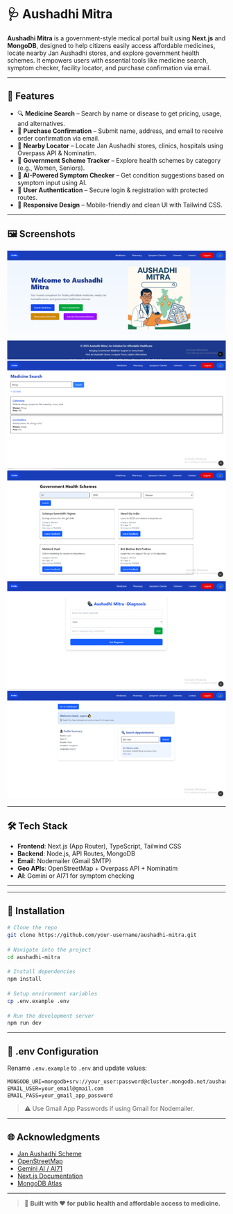 # 🩺 Aushadhi Mitra

**Aushadhi Mitra** is a government-style medical portal built using **Next.js** and **MongoDB**, designed to help citizens easily access affordable medicines, locate nearby Jan Aushadhi stores, and explore government health schemes. It empowers users with essential tools like medicine search, symptom checker, facility locator, and purchase confirmation via email.


---

## 📌 Features

- 🔍 **Medicine Search** – Search by name or disease to get pricing, usage, and alternatives.
- 🛒 **Purchase Confirmation** – Submit name, address, and email to receive order confirmation via email.
- 📍 **Nearby Locator** – Locate Jan Aushadhi stores, clinics, hospitals using Overpass API & Nominatim.
- 📑 **Government Scheme Tracker** – Explore health schemes by category (e.g., Women, Seniors).
- 🧠 **AI-Powered Symptom Checker** – Get condition suggestions based on symptom input using AI.
- 🔐 **User Authentication** – Secure login & registration with protected routes.
- 📱 **Responsive Design** – Mobile-friendly and clean UI with Tailwind CSS.

---

## 🖼️ Screenshots



![Homepage](./public/screenshots/homepage.PNG)
![Medicine Search](./public/screenshots/Medicine-search.PNG)
![Schemes](./public/screenshots/Schemes.PNG)
![Symptom Checker](./public/screenshots/symptom-checker.PNG)
![Profile](./public/screenshots/Profile.PNG)

---

## 🛠️ Tech Stack

- **Frontend**: Next.js (App Router), TypeScript, Tailwind CSS
- **Backend**: Node.js, API Routes, MongoDB
- **Email**: Nodemailer (Gmail SMTP)
- **Geo APIs**: OpenStreetMap + Overpass API + Nominatim
- **AI**: Gemini or AI71 for symptom checking

---


---

## 🧪 Installation

```bash
# Clone the repo
git clone https://github.com/your-username/aushadhi-mitra.git

# Navigate into the project
cd aushadhi-mitra

# Install dependencies
npm install

# Setup environment variables
cp .env.example .env

# Run the development server
npm run dev
```

---

## 🔐 .env Configuration

Rename `.env.example` to `.env` and update values:

```env
MONGODB_URI=mongodb+srv://your_user:password@cluster.mongodb.net/aushadhi
EMAIL_USER=your_email@gmail.com
EMAIL_PASS=your_gmail_app_password

```
> ⚠️ Use Gmail App Passwords if using Gmail for Nodemailer.


---

## 🌐 Acknowledgments

- [Jan Aushadhi Scheme](https://janaushadhi.gov.in/)
- [OpenStreetMap](https://www.openstreetmap.org/)
- [Gemini AI / AI71](https://ai.google.dev/)
- [Next.js Documentation](https://nextjs.org/)
- [MongoDB Atlas](https://www.mongodb.com/atlas)

---

> 🔗 **Built with ❤️ for public health and affordable access to medicine.**
